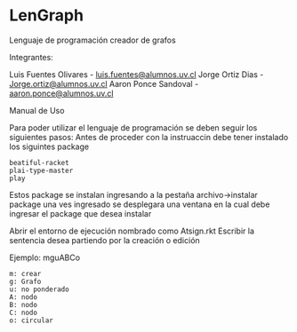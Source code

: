 # LenGraph
Lenguaje de programación creador de grafos

Integrantes:

Luis Fuentes Olivares - luis.fuentes@alumnos.uv.cl
Jorge Ortiz Dias -  Jorge.ortiz@alumnos.uv.cl
Aaron Ponce Sandoval - aaron.ponce@alumnos.uv.cl

Manual de Uso

Para poder utilizar el lenguaje de programación se deben seguir los siguientes pasos:
Antes de proceder con la instruaccin debe tener instalado los siguintes package

    beatiful-racket
    plai-type-master
    play
    
Estos package se instalan ingresando a la pestaña archivo->instalar package
una ves ingresado se desplegara una ventana en la cual debe ingresar el package que desea instalar

Abrir el entorno de ejecución nombrado como Atsign.rkt
Escribir la sentencia desea partiendo por la creación o edición

Ejemplo: mguABCo

    m: crear
    g: Grafo
    u: no ponderado
    A: nodo
    B: nodo
    C: nodo
    o: circular

